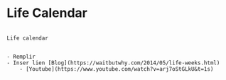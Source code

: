 # Life Calendar


```{figure} life-calendar.svg

Life calendar

```


```{note}

- Remplir
- Inser lien [Blog](https://waitbutwhy.com/2014/05/life-weeks.html)
    - [Youtube](https://www.youtube.com/watch?v=arj7oStGLkU&t=1s)
```